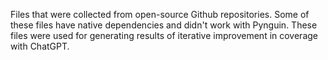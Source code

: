 Files that were collected from open-source Github repositories. Some of these files have native dependencies and didn't work with Pynguin. These files were used for generating results of iterative improvement in coverage with ChatGPT.
